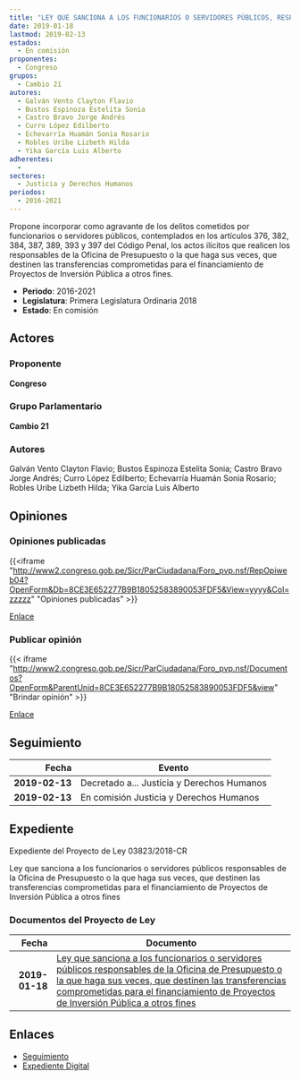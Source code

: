 ```yaml
---
title: "LEY QUE SANCIONA A LOS FUNCIONARIOS O SERVIDORES PÚBLICOS, RESPONSABLES DE LA OFICINA DE PRESUPUESTO O LA QUE HAGA SUS VECES, QUE DESTINEN LAS TRANSFERENCIAS COMPROMETIDAS PARA EL FINANCIAMIENTO DE PROYECTOS DE INVERSIÓN PÚBLICA A OTROS FINES"
date: 2019-01-18
lastmod: 2019-02-13
estados: 
  - En comisión
proponentes: 
  - Congreso
grupos: 
  - Cambio 21
autores: 
  - Galván Vento Clayton Flavio
  - Bustos Espinoza Estelita Sonia
  - Castro Bravo Jorge Andrés
  - Curro López Edilberto
  - Echevarría Huamán Sonia Rosario
  - Robles Uribe Lizbeth Hilda
  - Yika García Luis Alberto
adherentes: 
  - 
sectores: 
  - Justicia y Derechos Humanos
periodos: 
  - 2016-2021
---
```


Propone incorporar como agravante de los delitos cometidos por funcionarios o servidores públicos, contemplados en los artículos 376, 382, 384, 387, 389, 393 y 397 del Código Penal, los actos ilícitos que realicen los responsables de la Oficina de Presupuesto o la que haga sus veces, que destinen las transferencias comprometidas para el financiamiento de Proyectos de Inversión Pública a otros fines.

- **Periodo**: 2016-2021
- **Legislatura**: Primera Legislatura Ordinaria 2018
- **Estado**: En comisión

## Actores

### Proponente

**Congreso**

### Grupo Parlamentario

**Cambio 21**

### Autores

Galván Vento Clayton Flavio; Bustos Espinoza Estelita Sonia; Castro Bravo Jorge Andrés; Curro López Edilberto; Echevarría Huamán Sonia Rosario; Robles Uribe Lizbeth Hilda; Yika García Luis Alberto


## Opiniones

### Opiniones publicadas

{{<iframe "http://www2.congreso.gob.pe/Sicr/ParCiudadana/Foro_pvp.nsf/RepOpiweb04?OpenForm&Db=8CE3E652277B9B18052583890053FDF5&View=yyyy&Col=zzzzz" "Opiniones publicadas" >}}

[Enlace](http://www2.congreso.gob.pe/Sicr/ParCiudadana/Foro_pvp.nsf/RepOpiweb04?OpenForm&Db=8CE3E652277B9B18052583890053FDF5&View=yyyy&Col=zzzzz)
### Publicar opinión

{{< iframe "http://www2.congreso.gob.pe/Sicr/ParCiudadana/Foro_pvp.nsf/Documentos?OpenForm&ParentUnid=8CE3E652277B9B18052583890053FDF5&view" "Brindar opinión" >}}

[Enlace](http://www2.congreso.gob.pe/Sicr/ParCiudadana/Foro_pvp.nsf/Documentos?OpenForm&ParentUnid=8CE3E652277B9B18052583890053FDF5&view)

## Seguimiento

| Fecha | Evento |
|------:|--------|
| **2019-02-13** | Decretado a... Justicia y Derechos Humanos|
| **2019-02-13** | En comisión Justicia y Derechos Humanos|


## Expediente

Expediente del Proyecto de Ley 03823/2018-CR

Ley que sanciona a los funcionarios o servidores públicos responsables de la Oficina de Presupuesto o la que haga sus veces, que destinen las transferencias comprometidas para el financiamiento de Proyectos de Inversión Pública a otros fines


### Documentos del Proyecto de Ley

| Fecha | Documento |
|------:|--------|
| **2019-01-18** | [Ley que sanciona a los funcionarios o servidores públicos responsables de la Oficina de Presupuesto o la que haga sus veces, que destinen las transferencias comprometidas para el financiamiento de Proyectos de Inversión Pública a otros fines](http://www.leyes.congreso.gob.pe/Documentos/2016_2021/Proyectos_de_Ley_y_de_Resoluciones_Legislativas/PL0382320190118.pdf) |

## Enlaces 

- [Seguimiento](http://www2.congreso.gob.pehttp://www2.congreso.gob.pe/Sicr/TraDocEstProc/CLProLey2016.nsf/f7fff46988ca05b1052578e100829cc7/eb50067f236540bc05258386007d97b3?OpenDocument)
- [Expediente Digital](http://www2.congreso.gob.pehttp://www2.congreso.gob.pe/Sicr/TraDocEstProc/CLProLey2016.nsf/f7fff46988ca05b1052578e100829cc7/eb50067f236540bc05258386007d97b3?OpenDocument&Click=05257FB7005EB655.eb71d0cf91d8294e05256cdf006b5706/$Body/0.1C6C)
